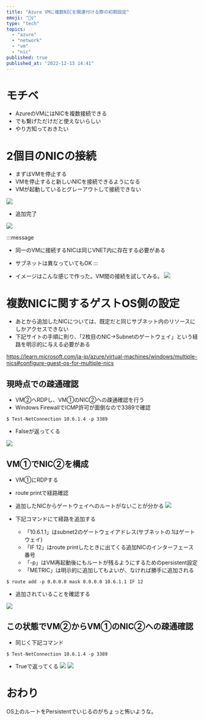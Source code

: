 ```yaml
---
title: "Azure VMに複数NICを関連付ける際の初期設定"
emoji: "🤹‍♀️"
type: "tech"
topics:
  - "azure"
  - "network"
  - "vm"
  - "nic"
published: true
published_at: "2022-12-13 14:41"
---
```


# モチベ
- AzureのVMにはNICを複数接続できる
- でも繋げただけだと使えないらしい
- やり方知っておきたい

# 2個目のNICの接続
- まずはVMを停止する
- VMを停止すると新しいNICを接続できるようになる
- VMが起動しているとグレーアウトして接続できない

![](https://storage.googleapis.com/zenn-user-upload/3cf54ea16e98-20221213.png)
- 追加完了

![](https://storage.googleapis.com/zenn-user-upload/82e126cd4b06-20221213.png)

:::message
- 同一のVMに接続するNICは同じVNET内に存在する必要がある
- サブネットは異なっていてもOK
:::

- イメージはこんな感じで作った。VM間の接続を試してみる。
![](https://storage.googleapis.com/zenn-user-upload/509541f38158-20221213.png)

# 複数NICに関するゲストOS側の設定
- あとから追加したNICについては、既定だと同じサブネット内のリソースにしかアクセスできない
- 下記サイトの手順に則り、「2枚目のNIC->Subnetのゲートウェイ」という経路を明示的に与える必要がある

https://learn.microsoft.com/ja-jp/azure/virtual-machines/windows/multiple-nics#configure-guest-os-for-multiple-nics

## 現時点での疎通確認
- VM②へRDPし、VM①のNIC②への疎通確認を行う
- Windows FirewallでICMP許可が面倒なので3389で確認

```
$ Test-NetConnection 10.6.1.4 -p 3389
```
- Falseが返ってくる

![](https://storage.googleapis.com/zenn-user-upload/97418892c90b-20221213.png)

## VM①でNIC②を構成
- VM①にRDPする
- route printで経路確認
- 追加したNICからゲートウェイへのルートがないことが分かる
![](https://storage.googleapis.com/zenn-user-upload/8037faaaf2f5-20221213.png)

- 下記コマンドにて経路を追加する
	- 「10.6.1.1」はsubnet2のゲートウェイアドレス(サブネットの.1はゲートウェイ)
	- 「IF 12」はroute printしたときに出てくる追加NICのインターフェース番号
	- 「-p」はVM再起動後にもルートが残るようにするためのpersistent設定
	- 「METRIC」は明示的に追加してもよいが、なければ勝手に追加される
```
$ route add -p 0.0.0.0 mask 0.0.0.0 10.6.1.1 IF 12
```

- 追加されていることを確認する

![](https://storage.googleapis.com/zenn-user-upload/c95bf0766055-20221213.png)

## この状態でVM②からVM①のNIC②への疎通確認
- 同じく下記コマンド
```
$ Test-NetConnection 10.6.1.4 -p 3389
```

- Trueで返ってくる
![](https://storage.googleapis.com/zenn-user-upload/88c040e0b508-20221213.png)
![](https://storage.googleapis.com/zenn-user-upload/80f6d7d9cfa5-20221213.png)

# おわり
OS上のルートをPersistentでいじるのがちょっと怖いような。